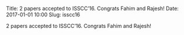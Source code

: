 Title: 2 papers accepted to ISSCC’16. Congrats Fahim and Rajesh!
Date: 2017-01-01 10:00
Slug: isscc16

2 papers accepted to ISSCC’16. Congrats Fahim and Rajesh!
